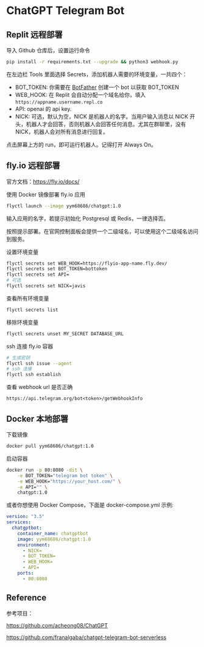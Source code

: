 # ChatGPT Telegram Bot

## Replit 远程部署

导入 Github 仓库后，设置运行命令

```bash
pip install -r requirements.txt --upgrade && python3 webhook.py
```

在左边栏 Tools 里面选择 Secrets，添加机器人需要的环境变量，一共四个：

- BOT_TOKEN: 你需要在 [BotFather](https://t.me/BotFather) 创建一个 bot 以获取 BOT_TOKEN
- WEB_HOOK: 在 Replit 会自动分配一个域名给你，填入 `https://appname.username.repl.co`
- API: openai 的 api key.
- NICK: 可选，默认为空，NICK 是机器人的名字。当用户输入消息以 NICK 开头，机器人才会回答，否则机器人会回答任何消息。尤其在群聊里，没有 NICK，机器人会对所有消息进行回复。

点击屏幕上方的 run，即可运行机器人。记得打开 Always On。

## fly.io 远程部署

官方文档：https://fly.io/docs/

使用 Docker 镜像部署 fly.io 应用

```bash
flyctl launch --image yym68686/chatgpt:1.0
```

输入应用的名字，若提示初始化 Postgresql 或 Redis，一律选择否。

按照提示部署。在官网控制面板会提供一个二级域名，可以使用这个二级域名访问到服务。

设置环境变量

```bash
flyctl secrets set WEB_HOOK=https://flyio-app-name.fly.dev/
flyctl secrets set BOT_TOKEN=bottoken
flyctl secrets set API=
# 可选
flyctl secrets set NICK=javis
```

查看所有环境变量

```bash
flyctl secrets list
```

移除环境变量

```bash
flyctl secrets unset MY_SECRET DATABASE_URL
```

ssh 连接 fly.io 容器

```bash
# 生成密钥
flyctl ssh issue --agent
# ssh 连接
flyctl ssh establish
```

查看 webhook url 是否正确

```
https://api.telegram.org/bot<token>/getWebhookInfo
```

## Docker 本地部署

下载镜像

```bash
docker pull yym68686/chatgpt:1.0
```

启动容器

```bash
docker run -p 80:8080 -dit \
    -e BOT_TOKEN="telegram bot token" \
    -e WEB_HOOK="https://your_host.com/" \
    -e API="" \
    chatgpt:1.0
```

或者你想使用 Docker Compose，下面是 docker-compose.yml 示例:

```yaml
version: "3.5"
services:
  chatgptbot:
    container_name: chatgptbot
    image: yym68686/chatgpt:1.0
    environment:
      - NICK=
      - BOT_TOKEN=
      - WEB_HOOK=
      - API=
    ports:
      - 80:8080
```

## Reference

参考项目：

https://github.com/acheong08/ChatGPT

https://github.com/franalgaba/chatgpt-telegram-bot-serverless
